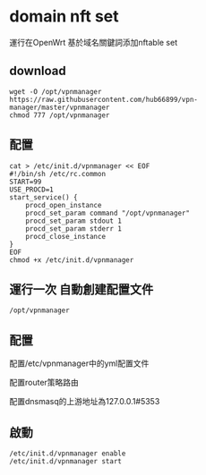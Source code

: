 # domain nft set
運行在OpenWrt 基於域名關鍵詞添加nftable set

## download
```shell
wget -O /opt/vpnmanager https://raw.githubusercontent.com/hub66899/vpn-manager/master/vpnmanager
chmod 777 /opt/vpnmanager
```

## 配置
```shell
cat > /etc/init.d/vpnmanager << EOF
#!/bin/sh /etc/rc.common
START=99
USE_PROCD=1
start_service() {
    procd_open_instance
    procd_set_param command "/opt/vpnmanager"
    procd_set_param stdout 1
    procd_set_param stderr 1
    procd_close_instance
}
EOF
chmod +x /etc/init.d/vpnmanager
```

## 運行一次 自動創建配置文件

```shell
/opt/vpnmanager
```

## 配置

配置/etc/vpnmanager中的yml配置文件

配置router策略路由

配置dnsmasq的上游地址為127.0.0.1#5353

## 啟動

```shell
/etc/init.d/vpnmanager enable
/etc/init.d/vpnmanager start
```

